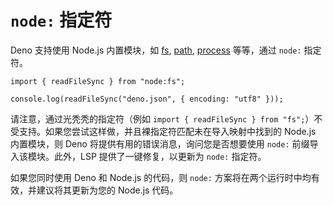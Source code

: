 # `node:` 指定符

Deno 支持使用 Node.js 内置模块，如
[fs](https://nodejs.org/api/fs.html#file-system),
[path](https://nodejs.org/api/path.html#path),
[process](https://nodejs.org/api/process.html#process) 等等，通过 `node:`
指定符。

```ts, ignore
import { readFileSync } from "node:fs";

console.log(readFileSync("deno.json", { encoding: "utf8" }));
```

请注意，通过光秃秃的指定符（例如
`import { readFileSync } from "fs";`）不受支持。如果您尝试这样做，并且裸指定符匹配未在导入映射中找到的
Node.js 内置模块，则 Deno 将提供有用的错误消息，询问您是否想要使用 `node:`
前缀导入该模块。此外，LSP 提供了一键修复，以更新为 `node:` 指定符。

如果您同时使用 Deno 和 Node.js 的代码，则 `node:`
方案将在两个运行时中均有效，并建议将其更新为您的 Node.js 代码。
